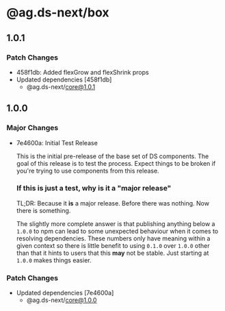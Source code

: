 # @ag.ds-next/box

## 1.0.1

### Patch Changes

- 458f1db: Added flexGrow and flexShrink props
- Updated dependencies [458f1db]
  - @ag.ds-next/core@1.0.1

## 1.0.0

### Major Changes

- 7e4600a: Initial Test Release

  This is the initial pre-release of the base set of DS components. The goal of this release is to test the process. Expect things to be broken if you're trying to use components from this release.

  ### If this is just a test, why is it a "major release"

  TL;DR: Because it **is** a major release. Before there was nothing. Now there is something.

  The slightly more complete answer is that publishing anything below a `1.0.0` to npm can lead to some unexpected behaviour when it comes to resolving dependencies. These numbers only have meaning within a given context so there is little benefit to using `0.1.0` over `1.0.0` other than that it hints to users that this **may** not be stable. Just starting at `1.0.0` makes things easier.

### Patch Changes

- Updated dependencies [7e4600a]
  - @ag.ds-next/core@1.0.0
